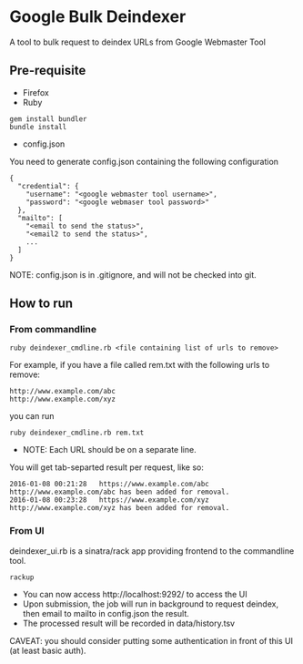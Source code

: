 # Google Bulk Deindexer

A tool to bulk request to deindex URLs from Google Webmaster Tool

## Pre-requisite

* Firefox
* Ruby

```
gem install bundler
bundle install
```

* config.json

You need to generate config.json containing the following configuration

```
{
  "credential": {
    "username": "<google webmaster tool username>",
    "password": "<google webmaser tool password>"
  },
  "mailto": [
    "<email to send the status>",
    "<email2 to send the status>",
    ...
  ]
}
```

NOTE: config.json is in .gitignore, and will not be checked into git.

## How to run

### From commandline

```
ruby deindexer_cmdline.rb <file containing list of urls to remove>
```

For example, if you have a file called rem.txt with the following urls to remove:

```
http://www.example.com/abc
http://www.example.com/xyz
```

you can run

```
ruby deindexer_cmdline.rb rem.txt
```

* NOTE: Each URL should be on a separate line.

You will get tab-separted result per request, like so:

```
2016-01-08 00:21:28	  https://www.example.com/abc	http://www.example.com/abc has been added for removal.
2016-01-08 00:23:28	  https://www.example.com/xyz	http://www.example.com/xyz has been added for removal.
```

### From UI

deindexer_ui.rb is a sinatra/rack app providing frontend to the commandline tool. 

```
rackup
```

* You can now access http://localhost:9292/ to access the UI
* Upon submission, the job will run in background to request deindex, then email to mailto in config.json the result.
* The processed result will be recorded in data/history.tsv

CAVEAT: you should consider putting some authentication in front of this UI (at least basic auth).
